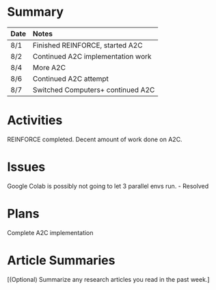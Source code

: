 # Summary

| Date   | Notes
| :----- | :-------------------------------
| 8/1    | Finished REINFORCE, started A2C
| 8/2    | Continued A2C implementation work
| 8/4    | More A2C
| 8/6    | Continued A2C attempt
| 8/7    | Switched Computers+ continued A2C

# Activities

REINFORCE completed. Decent amount of work done on A2C.

# Issues

Google Colab is possibly not going to let 3 parallel envs run. - Resolved

# Plans

Complete A2C implementation

# Article Summaries

[(Optional) Summarize any research articles you read in the past week.]
